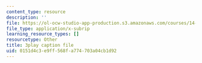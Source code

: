 ```yaml
---
content_type: resource
description: ''
file: https://ol-ocw-studio-app-production.s3.amazonaws.com/courses/14-01-principles-of-microeconomics-fall-2018/0151d4c3e9ff568fa774703a04cb1d92_ZLnj2cnCPGE.vtt
file_type: application/x-subrip
learning_resource_types: []
resourcetype: Other
title: 3play caption file
uid: 0151d4c3-e9ff-568f-a774-703a04cb1d92
---
```

